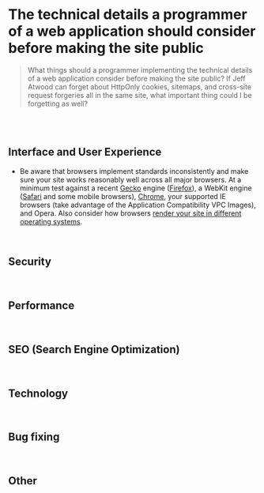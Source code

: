 # The technical details a programmer of a web application should consider before making the site public

> What things should a programmer implementing the technical details of a web application consider before making the site public? If Jeff Atwood can forget about HttpOnly cookies, sitemaps, and cross-site request forgeries all in the same site, what important thing could I be forgetting as well?

<bR>
<br>

## Interface and User Experience

- Be aware that browsers implement standards inconsistently and make sure your site works reasonably well across all major browsers. At a minimum test against a recent [Gecko](https://en.wikipedia.org/wiki/Gecko_%28layout_engine%29) engine ([Firefox](https://www.mozilla.org/en-US/firefox/new/?redirect_source=firefox-com)), a WebKit engine ([Safari](https://www.apple.com/safari/) and some mobile browsers), [Chrome](https://www.google.com/chrome/), your supported IE browsers (take advantage of the Application Compatibility VPC Images), and Opera. Also consider how browsers [render your site in different operating systems](http://browsershots.org/).

<br>

## Security


<br>

## Performance

<br>

## SEO (Search Engine Optimization)


<br>

## Technology

<br>

## Bug fixing

<br>

## Other
